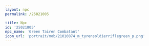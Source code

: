 ```yaml
---
layout: npc
permalink: /25021005

title: Npc
id: '25021005'
npc_name: 'Green Tairen Combatant'
icon_url: 'portrait/mob/21010074_m_tyrensoldierriflegreen_p.png'
---
```

